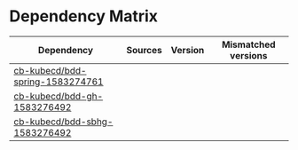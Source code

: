 # Dependency Matrix

Dependency | Sources | Version | Mismatched versions
---------- | ------- | ------- | -------------------
[cb-kubecd/bdd-spring-1583274761](https://github.com/cb-kubecd/bdd-spring-1583274761.git) |  | []() | 
[cb-kubecd/bdd-gh-1583276492](https://github.com/cb-kubecd/bdd-gh-1583276492.git) |  | []() | 
[cb-kubecd/bdd-sbhg-1583276492](https://github.com/cb-kubecd/bdd-sbhg-1583276492.git) |  | []() | 
